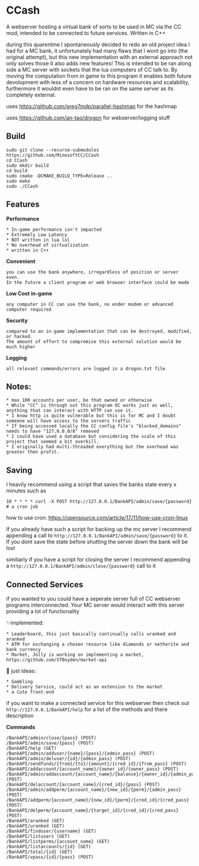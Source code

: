 # CCash

A webserver hosting a virtual bank of sorts to be used in MC via the CC mod, intended to be connected to future services. Written in C++

during this quarentine I spontaneously decided to redo an old project idea I had for a MC bank, it unfortunately had many flaws that I wont go into (the original attempt), but this new implementation with an external approach not only solves those it also adds new features! This is intended to be ran along side a MC server with sockets that the lua computers of CC talk to. By moving the computation from in game to this program it enables both future devolopment with less of a concern on hardware resources and scalability, furthermore it wouldnt even have to be ran on the same server as its completely external.

uses https://github.com/greg7mdp/parallel-hashmap for the hashmap

uses https://github.com/an-tao/drogon for webserver/logging stuff

## Build

```
sudo git clone --recurse-submodules https://github.com/MinesoftCC/CCash 
cd CCash
sudo mkdir build
cd build
sudo cmake -DCMAKE_BUILD_TYPE=Release ..
sudo make
sudo ./CCash
```

## Features

**Performance**

```
* In-game performance isn't impacted
* Extremely Low Latency
* NOT written in lua lol
* No overhead of virtualization
* written in C++
```

**Convenient**

```
you can use the bank anywhere, irregardless of position or server even.
In the future a client program or web browser interface could be made
```

**Low Cost in-game**

```
any computer in CC can use the bank, no ender modem or advanced computer required
```

**Security**

```
compared to an in-game implementation that can be destroyed, modified, or hacked.
The amount of effort to compromise this external solution would be much higher
```

**Logging**

```
all relevant commands/errors are logged in a drogon.txt file
```

## Notes:

```
* max 100 accounts per user, be that owned or otherwise
* While "CC" is through out this program OC works just as well, anything that can interact with HTTP can use it.
* I know http is quite vulnerable but this is for MC and I doubt someone will have access to the servers traffic
* If being accessed locally the CC config file's "blocked_domains" needs to have "127.0.0.0/8" removed
* I could have used a database but considering the scale of this project that seemed a bit overkill.
* I originally had multi-threaded everything but the overhead was greater then profit.
```

## Saving

I heavily recommend using a script that saves the banks state every x minutes such as

```
10 * * * * curl -X POST http://127.0.0.1/BankAPI/admin/save/{password}
# a cron job
```

how to use cron: https://opensource.com/article/17/11/how-use-cron-linux

If you already have such a script for backing up the mc server I recommend appending
a call to `http://127.0.0.1/BankAPI/admin/save/{password}` to it.
If you dont save the state before shutting the server down the bank will be lost

similiarly if you have a script for closing the server I recommend
appending a `http://127.0.0.1/BankAPI/admin/close/{password}` call to it

## Connected Services

if you wanted to you could have a seperate server full of CC webserver programs interconnected. Your MC server would interact with this server providing a lot of functionality

:sparkles:implemented:

```
* Leaderboard, this just basically continually calls uranked and aranked
* ATM for exchanging a chosen resource like diamonds or netherite and bank currency
* Market, Jolly is working on implementing a market, https://github.com/STBoyden/market-api
```

:construction: just ideas:

```
* Gambling
* Delivery Service, could act as an extension to the market
* a Cute front-end
```

if you want to make a connected service for this webserver then check out `http://127.0.0.1/BankAPI/help` for a list of the methods and there description

**Commands**

```
/BankAPI/admin/close/{pass} (POST) 
/BankAPI/admin/save/{pass} (POST) 
/BankAPI/help (GET) 
/BankAPI/admin/adduser/{name}/{pass}/{admin_pass} (POST) 
/BankAPI/admin/deluser/{id}/{admin_pass} (POST) 
/BankAPI/sendfunds/{from}/{to}/{amount}/{cred_id}/{from_pass} (POST) 
/BankAPI/addaccount/{account_name}/{owner_id}/{owner_pass} (POST) 
/BankAPI/admin/addaccount/{account_name}/{balance}/{owner_id}/{admin_pass} (POST) 
/BankAPI/delaccount/{account_name}/{cred_id}/{pass} (POST) 
/BankAPI/admin/addperm/{account_name}/{new_id}/{perm}/{admin_pass} (POST) 
/BankAPI/addperm/{account_name}/{new_id}/{perm}/{cred_id}/{cred_pass} (POST) 
/BankAPI/delperm/{account_name}/{target_id}/{cred_id}/{cred_pass} (POST) 
/BankAPI/aranked (GET) 
/BankAPI/uranked (GET) 
/BankAPI/finduser/{username} (GET) 
/BankAPI/listusers (GET) 
/BankAPI/listperms/{account_name} (GET) 
/BankAPI/listaccounts/{id} (GET) 
/BankAPI/total/{id} (GET) 
/BankAPI/vpass/{id}/{pass} (POST) 
```

